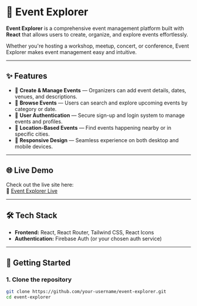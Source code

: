 # 🎉 Event Explorer

**Event Explorer** is a comprehensive event management platform built with **React** that allows users to create, organize, and explore events effortlessly.

Whether you're hosting a workshop, meetup, concert, or conference, Event Explorer makes event management easy and intuitive.

---

## ✨ Features

- 📅 **Create & Manage Events** — Organizers can add event details, dates, venues, and descriptions.  
- 🔎 **Browse Events** — Users can search and explore upcoming events by category or date.  
- 🔐 **User Authentication** — Secure sign-up and login system to manage events and profiles.  
- 📍 **Location-Based Events** — Find events happening nearby or in specific cities.  
- 📲 **Responsive Design** — Seamless experience on both desktop and mobile devices.  

---

## 🌐 Live Demo

Check out the live site here:  
🔗 [Event Explorer Live](https://events-explorer.netlify.app/) 

---

## 🛠️ Tech Stack

- **Frontend:** React, React Router, Tailwind CSS, React Icons  
- **Authentication:** Firebase Auth (or your chosen auth service)

---

## 🚀 Getting Started

### 1. Clone the repository

```bash
git clone https://github.com/your-username/event-explorer.git
cd event-explorer
